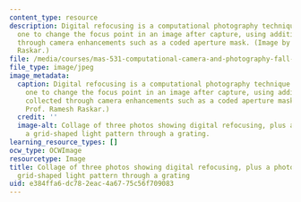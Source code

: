 ```yaml
---
content_type: resource
description: Digital refocusing is a computational photography technique that allows
  one to change the focus point in an image after capture, using additional data collected
  through camera enhancements such as a coded aperture mask. (Image by Prof. Ramesh
  Raskar.)
file: /media/courses/mas-531-computational-camera-and-photography-fall-2009/e384ffa6dc782eac4a6775c56f709083_mas-531f09.jpg
file_type: image/jpeg
image_metadata:
  caption: Digital refocusing is a computational photography technique that allows
    one to change the focus point in an image after capture, using additional data
    collected through camera enhancements such as a coded aperture mask. (Image by
    Prof. Ramesh Raskar.)
  credit: ''
  image-alt: Collage of three photos showing digital refocusing, plus a photo showing
    a grid-shaped light pattern through a grating.
learning_resource_types: []
ocw_type: OCWImage
resourcetype: Image
title: Collage of three photos showing digital refocusing, plus a photo showing a
  grid-shaped light pattern through a grating
uid: e384ffa6-dc78-2eac-4a67-75c56f709083
---
```

